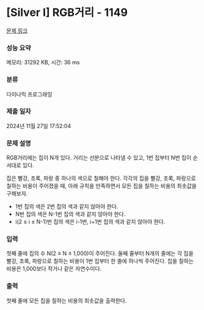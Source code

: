 # [Silver I] RGB거리 - 1149 

[문제 링크](https://www.acmicpc.net/problem/1149) 

### 성능 요약

메모리: 31292 KB, 시간: 36 ms

### 분류

다이나믹 프로그래밍

### 제출 일자

2024년 11월 27일 17:52:04

### 문제 설명

<p>RGB거리에는 집이 N개 있다. 거리는 선분으로 나타낼 수 있고, 1번 집부터 N번 집이 순서대로 있다.</p>

<p>집은 빨강, 초록, 파랑 중 하나의 색으로 칠해야 한다. 각각의 집을 빨강, 초록, 파랑으로 칠하는 비용이 주어졌을 때, 아래 규칙을 만족하면서 모든 집을 칠하는 비용의 최솟값을 구해보자.</p>

<ul>
	<li>1번 집의 색은 2번 집의 색과 같지 않아야 한다.</li>
	<li>N번 집의 색은 N-1번 집의 색과 같지 않아야 한다.</li>
	<li>i(2 ≤ i ≤ N-1)번 집의 색은 i-1번, i+1번 집의 색과 같지 않아야 한다.</li>
</ul>

### 입력 

 <p>첫째 줄에 집의 수 N(2 ≤ N ≤ 1,000)이 주어진다. 둘째 줄부터 N개의 줄에는 각 집을 빨강, 초록, 파랑으로 칠하는 비용이 1번 집부터 한 줄에 하나씩 주어진다. 집을 칠하는 비용은 1,000보다 작거나 같은 자연수이다.</p>

### 출력 

 <p>첫째 줄에 모든 집을 칠하는 비용의 최솟값을 출력한다.</p>

